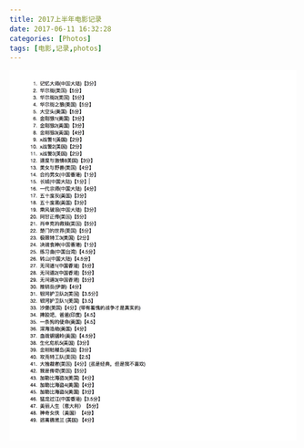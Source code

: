 ```yaml
---
title: 2017上半年电影记录
date: 2017-06-11 16:32:28
categories: [Photos]
tags: [电影,记录,photos]
---
```


![207上半年电影记录](myMovieRecords/2017-22-09-26-647.jpg)
